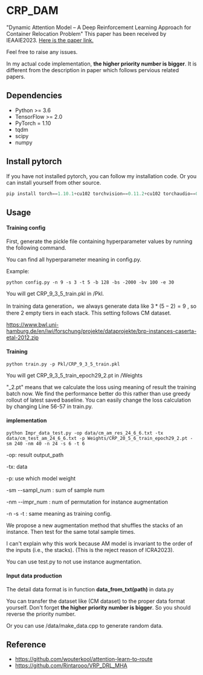 # CRP_DAM
"Dynamic Attention Model – A Deep Reinforcement Learning Approach for Container Relocation Problem"
This paper has been received by IEAAIE2023. [Here is the paper link.](https://link.springer.com/chapter/10.1007/978-3-031-36822-6_24)

Feel free to raise any issues.

In my actual code implementation, **the higher priority number is bigger**. It is different from the description in paper which follows pervious related papers.  

## Dependencies

- Python >= 3.6
- TensorFlow >= 2.0
- PyTorch = 1.10
- tqdm
- scipy
- numpy

## Install pytorch

If you have not installed pytorch, you can follow my installation code. Or you can install yourself from other source.

```python
pip install torch==1.10.1+cu102 torchvision==0.11.2+cu102 torchaudio==0.10.1 -f https://download.pytorch.org/whl/torch_stable.html
```

## Usage

#### Training config

First, generate the pickle file containing hyperparameter values by running the following command.

You can find all hyperparameter meaning in config.py.

Example: 

```shell
python config.py -n 9 -s 3 -t 5 -b 128 -bs -2000 -bv 100 -e 30
```

You will get CRP_9_3_5_train.pkl in /Pkl.

In training data generation，we always generate data like $3*(5-2)=9$ , so there 2 empty tiers in each stack. This setting follows CM dataset. 

https://www.bwl.uni-hamburg.de/en/iwi/forschung/projekte/dataprojekte/brp-instances-caserta-etal-2012.zip

#### Training

```shell
python train.py -p Pkl/CRP_9_3_5_train.pkl
```

You will get CRP_9_3_5_train_epoch29_2.pt in /Weights

"_2.pt" means that we calculate the loss using meaning of result the training batch now. We find the performance better do this rather than use greedy rollout of latest saved baseline. You can easily change the loss calculation by changing Line 56-57 in train.py. 

#### implementation

```shell
python Impr_data_test.py -op data/cm_am_res_24_6_6.txt -tx data/cm_test_am_24_6_6.txt -p Weights/CRP_20_5_6_train_epoch29_2.pt -sm 240 -nm 40 -n 24 -s 6 -t 6
```

-op: result output_path 

-tx:  data

-p:  use which model weight

-sm --sampl_num :  sum of sample num

-nm  --impr_num  :  num of permutation for instance augmentation

-n -s -t : same meaning as training config.

We propose a new augmentation method that shuffles the stacks of an instance. Then test for the same total sample times.

I can't explain why this work because AM model is invariant to the order of
the inputs (i.e., the stacks). (This is the reject reason of ICRA2023).

You can use test.py to not use instance augmentation.

#### Input data production

The detail data format is in function **data_from_txt(path)** in data.py

You can transfer the dataset like (CM dataset) to the proper data format yourself. Don't forget  **the higher priority number is bigger**. So you should reverse the priority number.

Or you can use /data/make_data.cpp to generate random data.

## Reference
- https://github.com/wouterkool/attention-learn-to-route
- https://github.com/Rintarooo/VRP_DRL_MHA
